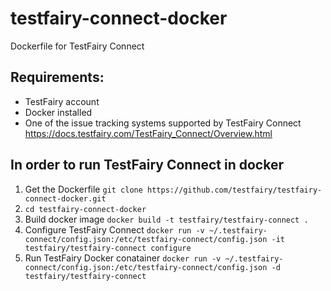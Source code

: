 # testfairy-connect-docker
Dockerfile for TestFairy Connect

## Requirements:
- TestFairy account
- Docker installed
- One of the issue tracking systems supported by TestFairy Connect https://docs.testfairy.com/TestFairy_Connect/Overview.html

## In order to run TestFairy Connect in docker

1. Get the Dockerfile `git clone https://github.com/testfairy/testfairy-connect-docker.git`
1. `cd testfairy-connect-docker`
1. Build docker image `docker build -t testfairy/testfairy-connect .`
1. Configure TestFairy Connect `docker run -v ~/.testfairy-connect/config.json:/etc/testfairy-connect/config.json -it testfairy/testfairy-connect configure`
1. Run TestFairy Docker conatainer `docker run -v ~/.testfairy-connect/config.json:/etc/testfairy-connect/config.json -d testfairy/testfairy-connect`
